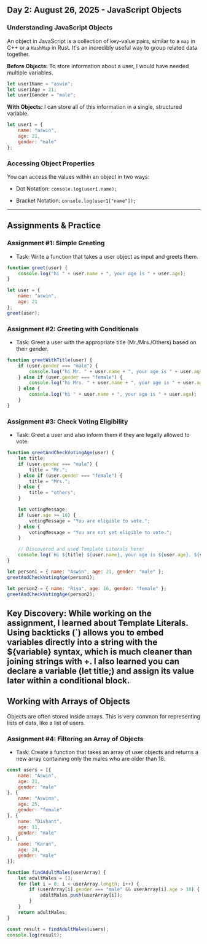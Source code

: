 ## Day 2: August 26, 2025 - JavaScript Objects

### Understanding JavaScript Objects

An object in JavaScript is a collection of key-value pairs, similar to a `map` in C++ or a `HashMap` in Rust. It's an incredibly useful way to group related data together.

**Before Objects:** To store information about a user, I would have needed multiple variables.
```javascript
let user1Name = "aswin";
let user1Age = 21;
let user1Gender = "male";
```
**With Objects:** I can store all of this information in a single, structured variable.
```javascript
let user1 = {
    name: "aswin",
    age: 21,
    gender: "male"
};
```
### Accessing Object Properties
You can access the values within an object in two ways:

- Dot Notation: `console.log(user1.name);`

- Bracket Notation: `console.log(user1["name"]);`
---

## Assignments & Practice
### Assignment #1: Simple Greeting
- Task: Write a function that takes a user object as input and greets them.
```javascript
function greet(user) {
    console.log("hi " + user.name + ", your age is " + user.age);
}

let user = {
    name: "aswin",
    age: 21
};
greet(user);
```
### Assignment #2: Greeting with Conditionals
- Task: Greet a user with the appropriate title (Mr./Mrs./Others) based on their gender.
```javascript
function greetWithTitle(user) {
    if (user.gender === "male") {
        console.log("hi Mr. " + user.name + ", your age is " + user.age);
    } else if (user.gender === "female") {
        console.log("hi Mrs. " + user.name + ", your age is " + user.age);
    } else {
        console.log("hi " + user.name + ", your age is " + user.age);
    }
}
```
### Assignment #3: Check Voting Eligibility
- Task: Greet a user and also inform them if they are legally allowed to vote.
```javascript
function greetAndCheckVotingAge(user) {
    let title;
    if (user.gender === "male") {
        title = "Mr.";
    } else if (user.gender === "female") {
        title = "Mrs.";
    } else {
        title = "others";
    }

    let votingMessage;
    if (user.age >= 18) {
        votingMessage = "You are eligible to vote.";
    } else {
        votingMessage = "You are not yet eligible to vote.";
    }

    // Discovered and used Template Literals here!
    console.log(`Hi ${title} ${user.name}, your age is ${user.age}. ${votingMessage}`);
}

let person1 = { name: "Aswin", age: 21, gender: "male" };
greetAndCheckVotingAge(person1);

let person2 = { name: "Riya", age: 16, gender: "female" };
greetAndCheckVotingAge(person2);
```
**Key Discovery:** While working on the assignment, I learned about Template Literals. Using backticks (`) allows you to embed variables directly into a string with the ${variable} syntax, which is much cleaner than joining strings with +. I also learned you can declare a variable (let title;) and assign its value later within a conditional block.
---
## Working with Arrays of Objects
Objects are often stored inside arrays. This is very common for representing lists of data, like a list of users.
### Assignment #4: Filtering an Array of Objects
- Task: Create a function that takes an array of user objects and returns a new array containing only the males who are older than 18.
```javascript
const users = [{
    name: "Aswin",
    age: 21,
    gender: "male"
}, {
    name: "Aswina",
    age: 25,
    gender: "female"
}, {
    name: "Dishant",
    age: 11,
    gender: "male"
}, {
    name: "Karan",
    age: 24,
    gender: "male"
}];

function findAdultMales(userArray) {
    let adultMales = [];
    for (let i = 0; i < userArray.length; i++) {
        if (userArray[i].gender === "male" && userArray[i].age > 18) {
            adultMales.push(userArray[i]);
        }
    }
    return adultMales;
}

const result = findAdultMales(users);
console.log(result);
```
